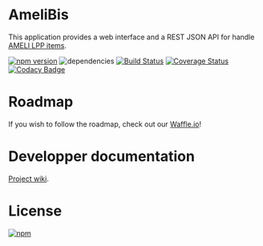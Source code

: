 # AmeliBis

This application provides a web interface and a REST JSON API for handle [AMELI LPP items](http://www.codage.ext.cnamts.fr/codif/tips/index_presentation.php?p_site=AMELI).

[![npm version](https://badge.fury.io/js/amelibis.svg)](http://badge.fury.io/js/amelibis)
![dependencies](https://david-dm.org/theofidry/amelibis.svg)
[![Build Status](https://travis-ci.org/theofidry/amelibis.svg?branch=master)](https://travis-ci.org/theofidry/amelibis)
[![Coverage Status](https://coveralls.io/repos/theofidry/amelibis/badge.svg)](https://coveralls.io/r/theofidry/amelibis)
[![Codacy Badge](https://www.codacy.com/project/badge/41771f6699ac4cc2a7fc59baf2c72979)](https://www.codacy.com/public/theofidry/amelibis)

# Roadmap

If you wish to follow the roadmap, check out our [Waffle.io](https://waffle.io/theofidry/amelibis)!

# Developper documentation

[Project wiki](https://github.com/theofidry/amelibis/wiki).



# License

[![npm](https://img.shields.io/npm/l/express.svg)](https://github.com/theofidry/amelibis/blob/master/LICENSE)
